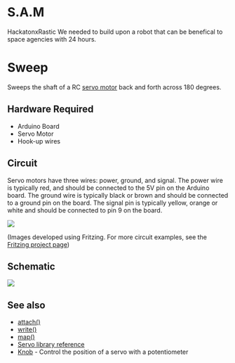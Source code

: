# S.A.M
HackatonxRastic
We needed to build upon a robot that can be benefical to space agencies with 24 hours.
# Sweep

Sweeps the shaft of a RC [servo motor](http://en.wikipedia.org/wiki/Servo_motor#RC_servos) back and forth across 180 degrees.

## Hardware Required

* Arduino Board
* Servo Motor
* Hook-up wires

## Circuit

Servo motors have three wires: power, ground, and signal. The power wire is typically red, and should be connected to the 5V pin on the Arduino board. The ground wire is typically black or brown and should be connected to a ground pin on the board. The signal pin is typically yellow, orange or white and should be connected to pin 9 on the board.

![](C:\Users\liuke\OneDrive\Documents\Arduino\hackatonrastic/sweep_bb.png)

(Images developed using Fritzing. For more circuit examples, see the [Fritzing project page](http://fritzing.org/projects/))

## Schematic

![](C:\Users\liuke\OneDrive\Documents\Arduino\hackatonrastic/sweep_schem.png)

## See also

* [attach()](/docs/api.md#attach)
* [write()](/docs/api.md#write)
* [map()](https://www.arduino.cc/en/Reference/Map)
* [Servo library reference](/docs/readme.md)
* [Knob](../Knob) - Control the position of a servo with a potentiometer
